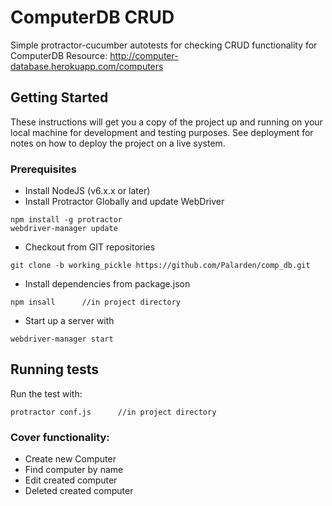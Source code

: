 # ComputerDB CRUD
Simple protractor-cucumber autotests for checking CRUD functionality for ComputerDB
Resource: http://computer-database.herokuapp.com/computers

## Getting Started
These instructions will get you a copy of the project up and running on your local machine for development and testing purposes. See deployment for notes on how to deploy the project on a live system.

### Prerequisites
* Install NodeJS (v6.x.x or later)
* Install Protractor Globally and update WebDriver
```
npm install -g protractor
webdriver-manager update
```
* Checkout from GIT repositories
```
git clone -b working_pickle https://github.com/Palarden/comp_db.git
```
* Install dependencies from package.json
```
npm insall      //in project directory
```
* Start up a server with
```
webdriver-manager start
```

## Running tests
Run the test with: 
```
protractor conf.js      //in project directory
```

### Cover functionality:
 * Create new Computer
 * Find computer by name
 * Edit created computer
 * Deleted created computer
